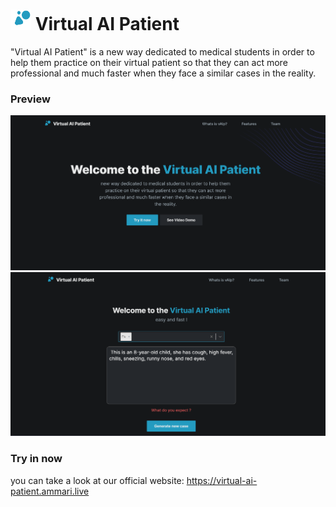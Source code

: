 # <h1><img src="src/assets/images/logo.svg" height=33 width=33/>  Virtual AI Patient</h1>
"Virtual AI Patient" is a new way dedicated to medical students in order to help them practice on their virtual patient so that they can act more professional and much faster when they face a similar cases in  the reality.

### Preview
<img src="src/assets/images/preview.png"/> 
<img src="src/assets/images/demo.png"/> 


### Try in now
you can take a look at our official website:
https://virtual-ai-patient.ammari.live


